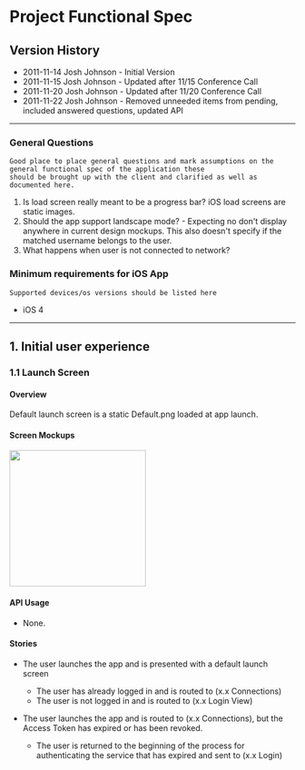 # Project Functional Spec

## Version History
- 2011-11-14 Josh Johnson - Initial Version
- 2011-11-15 Josh Johnson - Updated after 11/15 Conference Call
- 2011-11-20 Josh Johnson - Updated after 11/20 Conference Call
- 2011-11-22 Josh Johnson - Removed unneeded items from pending, included answered questions, updated API

---

### General Questions

	Good place to place general questions and mark assumptions on the general functional spec of the application these 
	should be brought up with the client and clarified as well as documented here.

1. Is load screen really meant to be a progress bar? iOS load screens are static images.
2. Should the app support landscape mode? - Expecting no
don't display anywhere in current design mockups. This also doesn't specify if the matched username belongs to the user.
3. What happens when user is not connected to network?

### Minimum requirements for iOS App
	Supported devices/os versions should be listed here
- iOS 4

---

## 1. Initial user experience 

### 1.1 Launch Screen

#### Overview

Default launch screen is a static Default.png loaded at app launch. 

#### Screen Mockups

<img src="https://github.com/twotoasters/project-template/raw/master/Design/Mockups/Default.png" width="240px">

#### API Usage

- None.

#### Stories

- The user launches the app and is presented with a default launch screen
	- The user has already logged in and is routed to (x.x Connections)
	- The user is not logged in and is routed to (x.x Login View)
	
- The user launches the app and is routed to (x.x Connections), but the Access Token has expired or has been revoked.
	- The user is returned to the beginning of the process for authenticating the service that has expired and sent to (x.x Login)